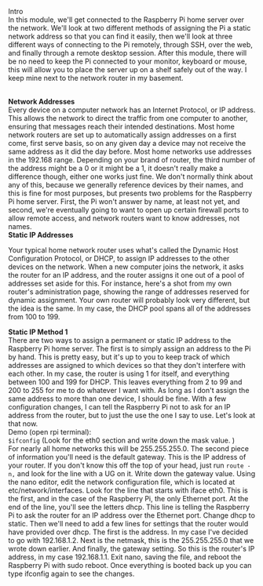 Intro <br/>
In this module, we'll get connected to the Raspberry Pi home server over the network.
We'll look at two different methods of assigning the Pi a static network address so that you can find it easily, then we'll look at three different ways of connecting to the Pi remotely, through SSH, over the web, and finally through a remote desktop session. After this module, there will be no need to keep the Pi connected to your monitor, keyboard or mouse, this will allow you to place the server up on a shelf safely out of the way. I keep mine next to the network router in my basement.


<br/>
<b>Network Addresses</b> <br/>
Every device on a computer network has an Internet Protocol, or IP address. This allows the network to direct the traffic from one computer to another, ensuring that messages reach their intended destinations. Most home network routers are set up to automatically assign addresses on a first come, first serve basis, so on any given day a device may not receive the same address as it did the day before. Most home networks use addresses in the 192.168 range. Depending on your brand of router, the third number of the address might be a 0 or it might be a 1, it doesn't really make a difference though, either one works just fine. We don't normally think about any of this, because we generally reference devices by their names, and this is fine for most purposes, but presents two problems for the Raspberry Pi home server. First, the Pi won't answer by name, at least not yet, and second, we're eventually going to want to open up certain firewall ports to allow remote access, and network routers want to know addresses, not names.

<br/>
<b>Static IP Addresses</b><br/>

Your typical home network router uses what's called the Dynamic Host Configuration Protocol, or DHCP, to assign IP addresses to the other devices on the network. When a new computer joins the network, it asks the router for an IP address, and the router assigns it one out of a pool of addresses set aside for this. For instance, here's a shot from my own router's administration page, showing the range of addresses reserved for dynamic assignment. Your own router will probably look very different, but the idea is the same. In my case, the DHCP pool spans all of the addresses from 100 to 199.
<br/>

<b>Static IP Method 1</b><br/>
There are two ways to assign a permanent or static IP address to the Raspberry Pi home server. The first is to simply assign an address to the Pi by hand. This is pretty easy, but it's up to you to keep track of which addresses are assigned to which devices so that they don't interfere with each other. In my case, the router is using 1 for itself, and everything between 100 and 199 for DHCP. This leaves everything from 2 to 99 and 200 to 255 for me to do whatever I want with. As long as I don't assign the same address to more than one device, I should be fine. With a few configuration changes, I can tell the Raspberry Pi not to ask for an IP address from the router, but to just the use the one I say to use. Let's look at that now.
<br/>
Demo (open rpi terminal): <br/>
```$ifconfig``` (Look for the eth0 section and write down the mask value. )
</br>
 For nearly all home networks this will be 255.255.255.0. The second piece of information you'll need is the default gateway. This is the IP address of your router. If you don't know this off the top of your head, just run
 ```route -n,```
 and look for the line with a UG on it. Write down the gateway value. Using the nano editor, edit the network configuration file, which is located at etc/network/interfaces. Look for the line that starts with iface eth0. This is the first, and in the case of the Raspberry Pi, the only Ethernet port. At the end of the line, you'll see the letters dhcp. This line is telling the Raspberry Pi to ask the router for an IP address over the Ethernet port. Change dhcp to static. Then we'll need to add a few lines for settings that the router would have provided over dhcp. The first is the address. In my case I've decided to go with 192.168.1.2. Next is the netmask, this is the 255.255.255.0 that we wrote down earlier. And finally, the gateway setting. So this is the router's IP address, in my case 192.168.1.1. Exit nano, saving the file, and reboot the Raspberry Pi with sudo reboot. Once everything is booted back up you can type ifconfig again to see the changes.






